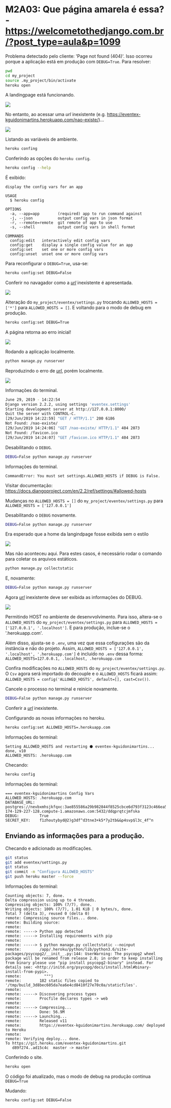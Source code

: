 # M2A03: Que página amarela é essa? - https://welcometothedjango.com.br/?post_type=aula&p=1099

Problema detectado pelo cliente: 'Page not found (404)'. Isso ocorreu porque a aplicação está em produção com `DEBUG=True`. Para resolver:

```bash
pwd
cd my_project
source .my_project/bin/activate
heroku open
```

A landingpage está funcionando.

![](img/app-ok.png)

No entanto, ao acessar uma *url* inexistente (e.g. https://eventex-kguidonimartins.herokuapp.com/nao-existe/)...

![](img/app-not-found-debug-true.png)

Listando as variáveis de ambiente.

```bash
heroku confing
```

Conferindo as opções do `heroku config`.

```bash
heroku config --help
```

É exibido:

```
display the config vars for an app

USAGE
  $ heroku config

OPTIONS
  -a, --app=app        (required) app to run command against
  -j, --json           output config vars in json format
  -r, --remote=remote  git remote of app to use
  -s, --shell          output config vars in shell format

COMMANDS
  config:edit   interactively edit config vars
  config:get    display a single config value for an app
  config:set    set one or more config vars
  config:unset  unset one or more config vars
```

Para reconfigurar o `DEBUG=True`, usa-se:

```bash
heroku config:set DEBUG=False
```

Conferir no navagador como a [*url*](https://eventex-kguidonimartins.herokuapp.com/nao-existe/) inexistente é apresentada.

![](img/app-not-found-debug-false.png)

Alteração do `my_project/eventex/settings.py` trocando `ALLOWED_HOSTS = ['*']` para `ALLOWED_HOSTS = []`. E voltando para o modo de debug em produção.

```bash
heroku config:set DEBUG=True
```

A página retorna ao erro inicial!

![](img/app-not-found-debug-true.png)

Rodando a aplicação localmente.

```bash
python manage.py runserver
```

Reproduzindo o erro de [*url*](http://127.0.0.1:8000/nao-existe/), porém localmente.

![](img/app-not-found-debug-true-running-locally.png)

Informações do terminal.

```bash
June 29, 2019 - 14:22:54
Django version 2.2.2, using settings 'eventex.settings'
Starting development server at http://127.0.0.1:8000/
Quit the server with CONTROL-C.
[29/Jun/2019 14:22:59] "GET / HTTP/1.1" 200 6186
Not Found: /nao-existe/
[29/Jun/2019 14:24:06] "GET /nao-existe/ HTTP/1.1" 404 2073
Not Found: /favicon.ico
[29/Jun/2019 14:24:07] "GET /favicon.ico HTTP/1.1" 404 2073
```

Desabilitando o `DEBUG`.

```bash
DEBUG=False python manage.py runserver
```

Informações do terminal.

```
CommandError: You must set settings.ALLOWED_HOSTS if DEBUG is False.
```

Visitar documentação: https://docs.djangoproject.com/en/2.2/ref/settings/#allowed-hosts

Mudanças no `ALLOWED_HOSTS = []` do `my_project/eventex/settings.py` para `ALLOWED_HOSTS = ['127.0.0.1']`

Desabilitando o `DEBUG` novamente.

```bash
DEBUG=False python manage.py runserver
```

Era esperado que a home da langindpage fosse exibida sem o estilo

![](../modulo_01/img/eventex-cru.png)

Mas não aconteceu aqui. Para estes casos, é necessário rodar o comando para coletar os arquivos estáticos.

```bash
python manage.py collectstatic
```

E, novamente:

```bash
DEBUG=False python manage.py runserver
```

Agora [*url*](http://127.0.0.1:8000/nao-existe/) inexistente deve ser exibida as informações do DEBUG.

![](img/app-not-found-debug-false-running-locally.png)

Permitindo HOST no ambiente de desenvvolvimento. Para isso, altera-se o `ALLOWED_HOSTS` do `my_project/eventex/settings.py` para `ALLOWED_HOSTS = ['127.0.0.1', '.localhost']`. E para produção, inclue-se o '.herokuapp.com'.

Além disso, ajusta-se o `.env`, uma vez que essa cofigurações são da instância e não do projeto. Assim, `ALLOWED_HOSTS = ['127.0.0.1', '.localhost', '.herokuapp.com']` é incluído no `.env` dessa forma: `ALLOWED_HOSTS=127.0.0.1, .localhost, .herokuapp.com`

Confira modificações no `ALLOWED_HOSTS` do `my_project/eventex/settings.py`. O `Csv` agora será importado do decouple e o `ALLOWED_HOSTS` ficará assim: `ALLOWED_HOSTS = config('ALLOWED_HOSTS', default=[], cast=Csv())`.

Cancele o processo no terminal e reinicie novamente.

```bash
DEBUG=False python manage.py runserver
```

Conferir a [*url*](http://127.0.0.1:8000/nao-existe/) inexistente.

Configurando as novas informações no heroku.

```bash
heroku config:set ALLOWED_HOSTS=.herokuapp.com
```

Informações do terminal:

```
Setting ALLOWED_HOSTS and restarting ⬢ eventex-kguidonimartins... done, v10
ALLOWED_HOSTS: .herokuapp.com
```

Checando:

```bash
heroku config
```

Informações do terminal:

```
=== eventex-kguidonimartins Config Vars
ALLOWED_HOSTS: .herokuapp.com
DATABASE_URL:  postgres://nevbxmhsjkfqxc:3ae855586a29b982844f8525cbce6d793f3123c466ea55a3870c44498c1cafd4@ec2-174-129-227-128.compute-1.amazonaws.com:5432/ddqprqtcjmfska
DEBUG:         True
SECRET_KEY:    f1zhoutybyd@2)g3df^d3tne3+k5*7y2tb&&p4svp$l3c_4f^n
```

## Enviando as informações para a produção.

Checando e adicionado as modificações.

```bash
git status
git add eventex/settings.py
git status
git commit -m "Configura ALLOWED_HOSTS"
git push heroku master --force
```

Informações do terminal:

```
Counting objects: 7, done.
Delta compression using up to 4 threads.
Compressing objects: 100% (7/7), done.
Writing objects: 100% (7/7), 1.01 KiB | 0 bytes/s, done.
Total 7 (delta 3), reused 0 (delta 0)
remote: Compressing source files... done.
remote: Building source:
remote:
remote: -----> Python app detected
remote: -----> Installing requirements with pip
remote:
remote: -----> $ python manage.py collectstatic --noinput
remote:        /app/.heroku/python/lib/python3.6/site-packages/psycopg2/__init__.py:144: UserWarning: The psycopg2 wheel package will be renamed from release 2.8; in order to keep installing from binary please use "pip install psycopg2-binary" instead. For details see: <http://initd.org/psycopg/docs/install.html#binary-install-from-pypi>.
remote:          """)
remote:        182 static files copied to '/tmp/build_3d8bec605da7ea6e4cd8410f27e70c0a/staticfiles'.
remote:
remote: -----> Discovering process types
remote:        Procfile declares types -> web
remote:
remote: -----> Compressing...
remote:        Done: 56.9M
remote: -----> Launching...
remote:        Released v11
remote:        https://eventex-kguidonimartins.herokuapp.com/ deployed to Heroku
remote:
remote: Verifying deploy... done.
To https://git.heroku.com/eventex-kguidonimartins.git
   d89f274..ad15c4c  master -> master
```

Conferindo o site.

```bash
heroku open
```

O código foi atualizado, mas o modo de debug na produção continua `DEBUG=True`

Mudando:

```bash
heroku config:set DEBUG=False
```
